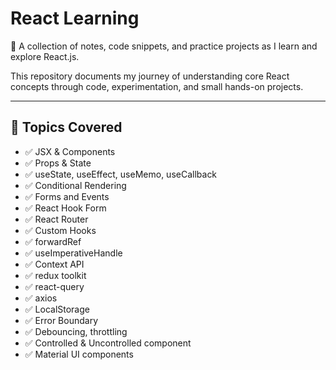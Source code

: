 # React Learning

📘 A collection of notes, code snippets, and practice projects as I learn and explore React.js.

This repository documents my journey of understanding core React concepts through code, experimentation, and small hands-on projects.

---

## 🧠 Topics Covered

- ✅ JSX & Components
- ✅ Props & State
- ✅ useState, useEffect, useMemo, useCallback
- ✅ Conditional Rendering
- ✅ Forms and Events
- ✅ React Hook Form
- ✅ React Router
- ✅ Custom Hooks
- ✅ forwardRef
- ✅ useImperativeHandle
- ✅ Context API
- ✅ redux toolkit
- ✅ react-query
- ✅ axios
- ✅ LocalStorage
- ✅ Error Boundary
- ✅ Debouncing, throttling
- ✅ Controlled & Uncontrolled component
- ✅ Material UI components

